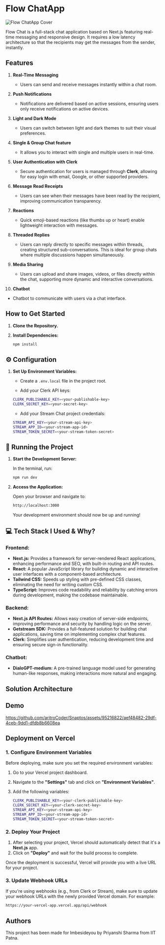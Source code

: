 # Flow ChatApp 

![Flow ChatApp Cover](https://www.notion.so/DOCUMENTATION-102b31e92a79808a830bc39636d95024?pvs=4#7563d4fb4eaa4eb1a93d585afa41edc5)

Flow Chat is a full-stack chat application based on Next.js featuring real-time messaging and responsive design. It requires a low latency architecture so that the recipients may get the messages from the sender, instantly.
## Features

1. **Real-Time Messaging**  
   - Users can send and receive messages instantly within a chat room.
     
2. **Push Notifications**  
   - Notifications are delivered based on active sessions, ensuring users only receive notifications on active devices.

3. **Light and Dark Mode**  
   - Users can switch between light and dark themes to suit their visual preferences.
     
4. **Single & Group Chat feature** 
   - It allows you to interact with single and multiple users in real-time.
     
5. **User Authentication with Clerk**  
   - Secure authentication for users is managed through **Clerk**, allowing for easy login with email, Google, or other supported providers.

6. **Message Read Receipts**  
   - Users can see when their messages have been read by the recipient, improving communication transparency.

7. **Reactions**  
   - Quick emoji-based reactions (like thumbs up or heart) enable lightweight interaction with messages.
     
8. **Threaded Replies**  
   - Users can reply directly to specific messages within threads, creating structured sub-conversations. This is ideal for group chats where multiple discussions happen simultaneously.
     
9. **Media Sharing**  
    - Users can upload and share images, videos, or files directly within the chat, supporting more dynamic and interactive conversations.
      
10. **Chatbot**  
   - Chatbot to communicate with users via a chat interface.         



## How to Get Started

1. **Clone the Repository.**
   
2. **Install Dependencies:**
   ```bash
   npm install
   ```
## ⚙️ Configuration

1. **Set Up Environment Variables:**
    - Create a `.env.local` file in the project root.
      
    - Add your Clerk API keys:
    ```bash
    CLERK_PUBLISHABLE_KEY=<your-publishable-key>
    CLERK_SECRET_KEY=<your-secret-key>
    ```
    - Add your Stream Chat project credentials:
      
    ```bash
    STREAM_API_KEY=<your-stream-api-key>
    STREAM_APP_ID=<your-stream-app-id>
    STREAM_TOKEN_SECRET=<your-stream-token-secret>
    ```

## 🚀 Running the Project

1. **Start the Development Server:**

    In the terminal, run:
    ```bash
    npm run dev
    ```

2. **Access the Application:** 

    Open your browser and navigate to:
    ```bash
    http://localhost:3000
    ```

    Your development environment should now be up and running!

## 💻 Tech Stack I Used & Why?

### **Frontend:**
- **Next.js:** Provides a framework for server-rendered React applications, enhancing performance and SEO, with built-in routing and API routes.
- **React:** A popular JavaScript library for building dynamic and interactive user interfaces with a component-based architecture.
- **Tailwind CSS:** Speeds up styling with pre-defined CSS classes, eliminating the need for writing custom CSS.
- **TypeScript:** Improves code readability and reliability by catching errors during development, making the codebase maintainable.

### **Backend:**
- **Next.js API Routes:** Allows easy creation of server-side endpoints, improving performance and security by handling logic on the server.
- **Getstream SDK:** Provides a full-featured solution for building chat applications, saving time on implementing complex chat features.
- **Clerk:** Simplifies user authentication, reducing development time and ensuring secure sign-in functionality.

### **Chatbot:**
- **DialoGPT-medium:** A pre-trained language model used for generating human-like responses, making interactions more natural and engaging.



## Solution Architecture


## Demo

https://github.com/aritroCoder/Snaptos/assets/95216822/aef48482-29df-4ceb-9dd1-dfdb8b6608ea

## Deployment on Vercel

### 1. Configure Environment Variables

Before deploying, make sure you set the required environment variables:

1. Go to your Vercel project dashboard.
2. Navigate to the **"Settings"** tab and click on **"Environment Variables"**.
3. Add the following variables:
   
    ```bash
    CLERK_PUBLISHABLE_KEY=<your-clerk-publishable-key>
    CLERK_SECRET_KEY=<your-clerk-secret-key>
    STREAM_API_KEY=<your-stream-api-key>
    STREAM_APP_ID=<your-stream-app-id>
    STREAM_TOKEN_SECRET=<your-stream-token-secret>
    ```

### 2. Deploy Your Project

1. After selecting your project, Vercel should automatically detect that it's a **Next.js** app.
2. Click on **"Deploy"** and wait for the build process to complete.

Once the deployment is successful, Vercel will provide you with a live URL for your project.

### 3. Update Webhook URLs

If you're using webhooks (e.g., from Clerk or Stream), make sure to update your webhook URLs with the newly provided Vercel domain. For example:

```bash
https://your-vercel-app.vercel.app/api/webhook
```

## Authors
This project has been made for Imbesideyou by Priyanshi Sharma from IIT Patna. 

